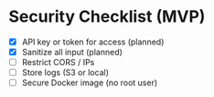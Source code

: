 # Security Checklist (MVP)

- [x] API key or token for access (planned)
- [x] Sanitize all input (planned)
- [ ] Restrict CORS / IPs
- [ ] Store logs (S3 or local)
- [ ] Secure Docker image (no root user)
